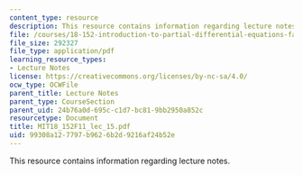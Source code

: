 ```yaml
---
content_type: resource
description: This resource contains information regarding lecture notes.
file: /courses/18-152-introduction-to-partial-differential-equations-fall-2011/99308a127797b9626b2d9216af24b52e_MIT18_152F11_lec_15.pdf
file_size: 292327
file_type: application/pdf
learning_resource_types:
- Lecture Notes
license: https://creativecommons.org/licenses/by-nc-sa/4.0/
ocw_type: OCWFile
parent_title: Lecture Notes
parent_type: CourseSection
parent_uid: 24b76a0d-695c-c1d7-bc81-9bb2950a852c
resourcetype: Document
title: MIT18_152F11_lec_15.pdf
uid: 99308a12-7797-b962-6b2d-9216af24b52e
---
```

This resource contains information regarding lecture notes.